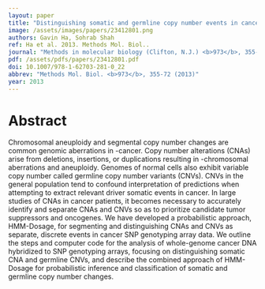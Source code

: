 ```yaml
---
layout: paper
title: "Distinguishing somatic and germline copy number events in cancer patient DNA hybridized to whole-genome SNP genotyping arrays."
image: /assets/images/papers/23412801.png
authors: Gavin Ha, Sohrab Shah
ref: Ha et al. 2013. Methods Mol. Biol..
journal: "Methods in molecular biology (Clifton, N.J.) <b>973</b>, 355-72 (2013)"
pdf: /assets/pdfs/papers/23412801.pdf
doi: 10.1007/978-1-62703-281-0_22
abbrev: "Methods Mol. Biol. <b>973</b>, 355-72 (2013)"
year: 2013
---
```


# Abstract

Chromosomal aneuploidy and segmental copy number changes are common genomic aberrations in -cancer. Copy number alterations (CNAs) arise from deletions, insertions, or duplications resulting in -chromosomal aberrations and aneuploidy. Genomes of normal cells also exhibit variable copy number called germline copy number variants (CNVs). CNVs in the general population tend to confound interpretation of predictions when attempting to extract relevant driver somatic events in cancer. In large studies of CNAs in cancer patients, it becomes necessary to accurately identify and separate CNAs and CNVs so as to prioritize candidate tumor suppressors and oncogenes. We have developed a probabilistic approach, HMM-Dosage, for segmenting and distinguishing CNAs and CNVs as separate, discrete events in cancer SNP genotyping array data. We outline the steps and computer code for the analysis of whole-genome cancer DNA hybridized to SNP genotyping arrays, focusing on distinguishing somatic CNA and germline CNVs, and describe the combined approach of HMM-Dosage for probabilistic inference and classification of somatic and germline copy number changes.

